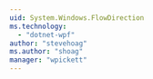 ```yaml
---
uid: System.Windows.FlowDirection
ms.technology: 
  - "dotnet-wpf"
author: "stevehoag"
ms.author: "shoag"
manager: "wpickett"
---
```

